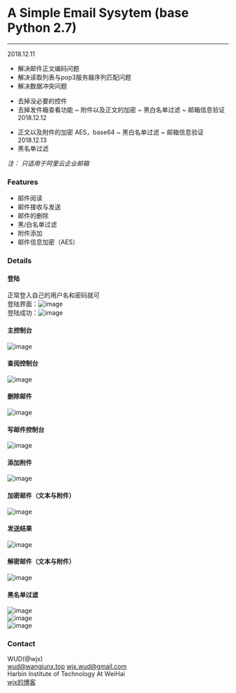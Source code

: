 # A Simple Email Sysytem (base Python 2.7)
---  
2018.12.11
 + 解决邮件正文编码问题
 + 解决读取列表与pop3服务器序列匹配问题
 + 解决数据冲突问题
 - 去掉没必要的控件
 - 去掉发件箱查看功能
 ~ 附件以及正文的加密
 ~ 黑白名单过滤
 ~ 邮箱信息验证
2018.12.12
 + 正文以及附件的加密 AES，base64
 ~ 黑白名单过滤
 ~ 邮箱信息验证
2018.12.13
 + 黑名单过滤
 
*注： 只适用于阿里云企业邮箱*
### Features
  * 邮件阅读
  * 邮件接收与发送
  * 邮件的删除
  * 黑/白名单过滤
  * 附件添加
  * 邮件信息加密（AES）
### Details
#### 登陆
  正常登入自己的用户名和密码就可  
  登陆界面：![image](https://github.com/JX-Wang/Email_Sys/blob/master/SmtpEmailSys/Demo/login.png)  
  登陆成功：![image](https://github.com/JX-Wang/Email_Sys/blob/master/SmtpEmailSys/Demo/login_success.png)  
#### 主控制台  
  ![image](https://github.com/JX-Wang/Email_Sys/blob/master/SmtpEmailSys/Demo/index.png)  
#### 查阅控制台  
  ![image](https://github.com/JX-Wang/Email_Sys/blob/master/SmtpEmailSys/Demo/email_view.png)  
#### 删除邮件  
  ![image](https://github.com/JX-Wang/Email_Sys/blob/master/SmtpEmailSys/Demo/delete_email.png)  
#### 写邮件控制台  
  ![image](https://github.com/JX-Wang/Email_Sys/blob/master/SmtpEmailSys/Demo/write_email.png)  
#### 添加附件  
  ![image](https://github.com/JX-Wang/Email_Sys/blob/master/SmtpEmailSys/Demo/extra.png)
#### 加密邮件（文本与附件）  
  ![image](https://github.com/JX-Wang/Email_Sys/blob/master/SmtpEmailSys/Demo/encrypt.png)  
#### 发送结果  
  ![image](https://github.com/JX-Wang/Email_Sys/blob/master/SmtpEmailSys/Demo/send_result.png)  
#### 解密邮件（文本与附件）  
  ![image](https://github.com/JX-Wang/Email_Sys/blob/master/SmtpEmailSys/Demo/decrypt.png)  
#### 黑名单过滤    
  ![image](https://github.com/JX-Wang/Email_Sys/blob/master/SmtpEmailSys/Demo/add_black_list.png)  
  ![image](https://github.com/JX-Wang/Email_Sys/blob/master/SmtpEmailSys/Demo/add_black_list_ref.png)  
  ![image](https://github.com/JX-Wang/Email_Sys/blob/master/SmtpEmailSys/Demo/add_black_list_ref1.png)  
### Contact  
  WUD(@wjx)  
  wud@wangjunx.top wjx.wud@gmail.com  
  Harbin Institute of Technology At WeiHai  
  [wjx的博客](http://www.wudly.cn)

  

